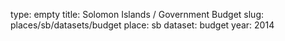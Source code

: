 type: empty
title: Solomon Islands / Government Budget
slug: places/sb/datasets/budget
place: sb
dataset: budget
year: 2014
